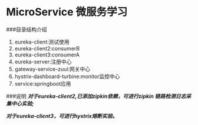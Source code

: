 # MicroService 微服务学习

###目录结构介绍
1. eureka-client:测试使用
2. eureka-client2:consumerB
3. eureka-client3:consumerA
4. eureka-server:注册中心
5. gateway-service-zuul:网关中心
6. hystrix-dashboard-turbine:monitor监控中心
7. service:springboot应用

###说明
***对于eureka-client2,已添加zipkin依赖，可进行zipkin 链路检测日志采集中心实验;***

***对于eureka-client3，可进行hystrix熔断实验。***